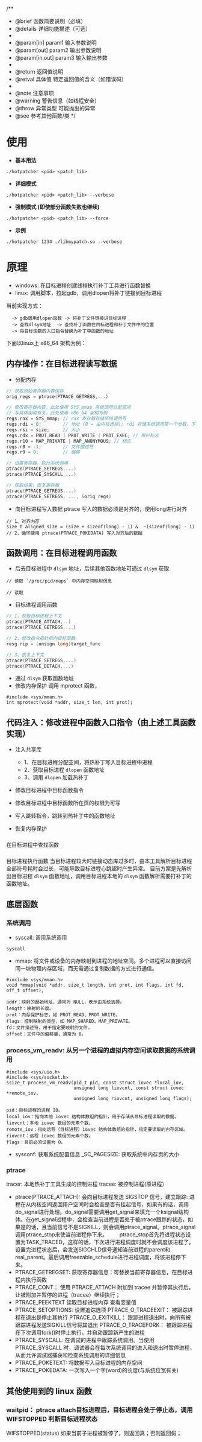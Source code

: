 /**
 * @brief 函数简要说明（必填）
 * @details 详细功能描述（可选）
 * 
 * @param[in] param1 输入参数说明
 * @param[out] param2 输出参数说明
 * @param[in,out] param3 输入输出参数
 * 
 * @return 返回值说明
 * @retval 具体值 特定返回值的含义（如错误码）
 * 
 * @note 注意事项
 * @warning 警告信息（如线程安全）
 * @throw 异常类型 可能抛出的异常
 * @see 参考其他函数/类
 */

# 使用
- **基本用法**
```
./hotpatcher <pid> <patch_lib>
```

- **详细模式**
```
./hotpatcher <pid> <patch_lib> --verbose
```

- **强制模式 (即使部分函数失败也继续)**
```
./hotpatcher <pid> <patch_lib> --force
```

- **示例**
```
./hotpatcher 1234 ./libmypatch.so --verbose
```

# 原理

- windows: 在目标进程创建线程执行补丁工具进行函数替换
- linux: 调用脚本，拉起gdb，调用dlopen将补丁链接到目标进程 

当前实现方式：
```
  -> gdb调用dlopen函数 -> 将补丁文件链接进目标进程 
  -> 查找dlsym地址  -> 查找补丁函数在目标进程和补丁文件中的位置
  -> 将目标函数的入口指令替换为补丁中函数的地址
```

下面以linux上 x86_64 架构为例：
## 内存操作：在目标进程读写数据
- 分配内存
```cpp
// 获取原始寄存器内容保存
orig_regs = ptrace(PTRACE_GETREGS,...）

// 修改寄存器内容，此处使用 SYS_mmap 系统调用分配空间
// 与具体架构有关，此处使用 x86_64 架构为例
regs.rax = SYS_mmap; // rax 寄存器存储系统调用号
regs.rdi = 0;        // 地址 (0 = 由内核选择); rdi 存储系统调用第一个参数，下面的寄存器递加
regs.rsi = size;     // 大小
regs.rdx = PROT_READ | PROT_WRITE | PROT_EXEC; // 保护标志
regs.r10 = MAP_PRIVATE | MAP_ANONYMOUS; // 标志
regs.r8 = -1;        // 文件描述符
regs.r9 = 0;         // 偏移

// 设置寄存器，执行系统调用
ptrace(PTRACE_SETREGS,...)
ptrace(PTRACE_SYSCALL,...)

// 获取结果，恢复寄存器
ptrace(PTRACE_GETREGS,...)
ptrace(PTRACE_SETREGS, ..., &orig_regs)
```

- 向目标进程写入数据
ptrace 写入的数据必须是对齐的，使用long进行对齐
```
// 1、对齐内存
size_t aligned_size = (size + sizeof(long) - 1) &  ~(sizeof(long) - 1)
// 2、循环使用 ptrace(PTRACE_POKEDATA) 写入对齐后的数据
```

## 函数调用：在目标进程调用函数

- 后去目标进程中 `dlsym` 地址，后续其他函数地址可通过 `dlsym` 获取
```
// 读取 `/proc/pid/maps` 中内存空间映射信息

// 读取 
```

- 目标进程调用函数
```cpp
// 1、获取目标进程上下文
ptrace(PTRACE_ATTACH,..)
ptrace(PTRACE_GETREGS,...） 

// 2、修改指令指针指向目标函数
resg.rip = (unsign long)target_func

// 3、恢复上下文
ptrace(PTRACE_SETREGS,...)
ptrace(PTRACE_DETACH,...)
```

- 通过 `dlsym` 获取函数地址
- 修改内存保护
调用 mprotect 函数，
```
#include <sys/mman.h>
int mprotect(void *addr, size_t len, int prot);
```

## 代码注入：修改进程中函数入口指令（由上述工具函数实现）
- 注入共享库
  - 1、在目标进程分配空间，将热补丁写入目标进程中进程
  - 2、获取目标进程 `dlopen` 函数地址
  - 3、调用 `dlopen` 加载热补丁

- 修改目标进程中目标函数指令
- 修改目标进程中目标函数所在页的权限为可写
- 写入跳转指令，跳转到热补丁中的函数地址
- 恢复内存保护

### 

### 
在目标进程中查找函数
### 


目标进程执行函数
当目标进程较大时链接动态库过多时，由本工具解析目标进程全部符号耗时会过长，可能导致目标进程心跳超时产生异常。
目前方案是先解析出目标进程 `dlsym` 函数地址，调用目标进程本地的 `dlsym` 函数解析需要打补丁的函数地址。

### 

### 

## 底层函数

### 系统调用
- syscall: 调用系统调用
```
syscall
```

- mmap: 将文件或设备的内存映射到进程的地址空间。多个进程可以直接访问同一块物理内存区域，而无需通过复制数据的方式进行通信。
```
#include <sys/mman.h>
void *mmap(void *addr, size_t length, int prot, int flags, int fd, off_t offset);

addr：映射的起始地址，通常为 NULL，表示由系统选择。
length：映射的长度。
prot：内存保护标志，如 PROT_READ、PROT_WRITE。
flags：控制映射的类型，如 MAP_SHARED、MAP_PRIVATE。
fd：文件描述符，用于指定要映射的文件。
offset：文件中的偏移量，通常为 0。
```

### process_vm_readv: 从另一个进程的虚拟内存空间读取数据的系统调用
```
#include <sys/uio.h>
#include <sys/socket.h>
ssize_t process_vm_readv(pid_t pid, const struct iovec *local_iov,
                         unsigned long liovcnt, const struct iovec *remote_iov,
                         unsigned long riovcnt, unsigned long flags);

pid：目标进程的进程 ID。
local_iov：指向本地 iovec 结构体数组的指针，用于存储从目标进程读取的数据。
liovcnt：本地 iovec 数组的元素个数。
remote_iov：指向远程（目标进程）iovec 结构体数组的指针，指定要读取的内存区域。
riovcnt：远程 iovec 数组的元素个数。
flags：目前必须设置为 0。
```

- sysconf: 获取系统配置信息
    _SC_PAGESIZE: 获取系统中内存页的大小

    
  

### ptrace
tracer: 本地热补丁工具生成的控制进程
tracee: 被控制进程(原进程）

- ptrace(PTRACE_ATTACH): 会向目标进程发送 SIGSTOP 信号，建立跟踪:
  进程在从内核空间返回用户空间时会检查是否有挂起信号，如果有的话，调用do_signal进行处理。do_signal需要调用get_signal来填充一个ksignal结构体。在get_signal过程中，会检查当前进程是否处于被ptrace跟踪的状态，如果是的话，且当前信号不是SIGKILL，则会调用ptrace_signal。ptrace_signal调用ptrace_stop来使当前进程停下来。
  ptrace_stop首先将进程状态设置为TASK_TRACED，这样的话，下次进行进程调度时就不会调度该进程了。设置完进程状态后，会发送SIGCHLD信号通知当前进程的parent和real_parent。最后调用freezable_schedule进行进程调度，将该进程停下来。
- PTRACE_GETREGSET: 获取寄存器信息：可替换当前寄存器信息，在目标进程内执行函数
- PTRACE_CONT： 使用 PTRACE_ATTACH 附加到 tracee 并暂停其执行后，让被附加并暂停的进程（tracee）继续执行；
- PTRACE_PEEKTEXT	读取目标进程内存	查看变量值
- PTRACE_SETOPTIONS: 设置追踪选项
  PTRACE_O_TRACEEXIT： 被跟踪进程在退出是停止其执行
  PTRACE_O_EXITKILL： 跟踪进程退出时，向所有被跟踪进程发送SIGKILL信号将其退出
  PTRACE_O_TRACEFORK： 被跟踪进程在下次调用fork()时停止执行，并自动跟踪新产生的进程
- PTRACE_SYSCALL: 在调试的进程中跟踪系统调用。当使用 PTRACE_SYSCALL 时，调试器会在每次系统调用的进入和退出时暂停进程，从而允许调试器捕获和检查系统调用的详细信息
- PTRACE_POKETEXT: 将数据写入目标进程的内存空间
- PTRACE_POKEDATA: 一次写入一个字(word)的长度(与系统位宽有关)
## 其他使用到的 linux 函数
### waitpid： ptrace attach目标进程后，目标进程会处于停止态，调用 WIFSTOPPED 判断目标进程状态
  WIFSTOPPED(status)	如果当前子进程被暂停了，则返回真；否则返回假；

### 
